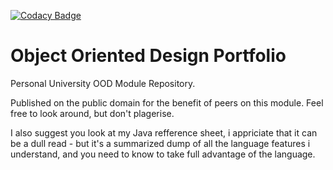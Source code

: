 [![Codacy Badge](https://app.codacy.com/project/badge/Grade/137de8e216764226a02ab5f4bd619abe)](https://www.codacy.com/gh/Shinkson47/Object-Oriented-Design-Portfolio/dashboard?utm_source=github.com&amp;utm_medium=referral&amp;utm_content=Shinkson47/Object-Oriented-Design-Portfolio&amp;utm_campaign=Badge_Grade)

# Object Oriented Design Portfolio
Personal University OOD Module Repository. 

Published on the public domain for the benefit of peers on this module. Feel free to look around, but don't plagerise.

I also suggest you look at my Java refference sheet, i appriciate that it can be a dull read - but it's a summarized dump of all the language features i understand, and you need to know to take full advantage of the language.
